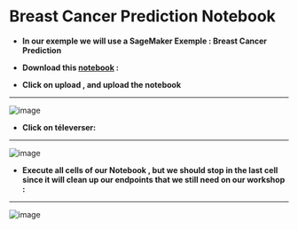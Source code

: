 # Breast Cancer Prediction Notebook

- **In our exemple we will use a SageMaker Exemple : Breast Cancer Prediction**
- **Download this [notebook](https://github.com/kplr-training/AI-Architecture-Cloud/blob/main/AWS/Breast%20Cancer-Pediction.ipynb) :**
 
  
- **Click on upload , and upload the notebook**
---
![image](https://github.com/kplr-training/AI-Architecture-Cloud/assets/123749462/d8d1adeb-0957-4b95-8ce9-5e738640e078)


- **Click on téleverser:**
---
![image](https://github.com/kplr-training/AI-Architecture-Cloud/assets/123749462/5e2df623-d024-4e39-9f9d-850b7ee1c706)



- **Execute all cells of our Notebook , but we should stop in the last cell since it will clean up our endpoints that we still need on our workshop  :**
---

![image](https://github.com/kplr-training/AI-Architecture-Cloud/assets/123749462/aa2ce851-6e72-4010-843e-426fe7223f28)
